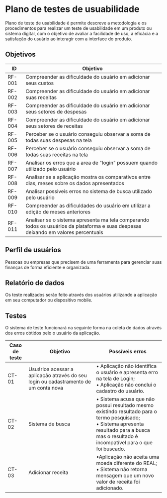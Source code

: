 # Plano de testes de usuabilidade

  Plano de teste de usabilidade é permite descreve a metodologia e os procedimentos para realizar um teste de usabilidade em um produto ou sistema digital, com o objetivo de avaliar a facilidade de uso, a eficácia e a satisfação do usuário ao interagir com a interface do produto.

## Objetivos

|ID    | Objetivo | 
|------|-----------------------------------------|
|RF-001| Compreender as dificuldade do usuário em adicionar seus custos |
|RF-002| Compreender as dificuldade do usuário em adicionar suas receitas |
|RF-003| Compreender as dificuldade do usuário em adicionar seus setores de despesas|
|RF-004| Compreender as dificuldade do usuário em adicionar seus setores de receitas|
|RF-005| Perceber se o usuário conseguiu observar a soma de todas suas despesas na tela |
|RF-006| Perceber se o usuário conseguiu observar a soma de todas suas receitas na tela|
|RF-007| Analisar os erros que a area de "login" possuem quando utilizado pelo usuário|
|RF-008| Analisar se a aplicação mostra os comparativos entre dias, meses sobre os dados apresentados|
|RF-009| Analisar possiveis erros no sistema de busca utilizado pelo usuário|
|RF-010| Compreender as dificuldades do usuário em utilizar a edição de meses anteriores|
|RF-011| Analisar se o sistema apresenta ma tela comparando todos os usuários da plataforma e suas despesas deixando em valores percentuais|

## Perfil de usuários

  Pessoas ou empresas que precisem de uma ferramenta para gerenciar suas finanças de forma eficiente e organizada.

## Relatório de dados
  Os teste realizados serão feito através dos usuários utilizando a aplicação em seu computador ou dispositivo mobile.
  
## Testes
  O sistema de teste funcionará na seguinte forma na coleta de dados através dos erros obtidos pelo o usuário da aplicação.
  
  
  
  |Caso de teste | Objetivo | Possíveis erros|
|------|-----------------------------------------|----------------------------------------|
|CT-01| Usuárioa acessar a aplicação através do seu login ou cadastramento de um conta nova |• Aplicação não identifica o usuário e apresenta erro na tela de Login;<br> • Aplicação não conclui o cadastro do usuário.|
|CT-02| Sistema de busca  | • Sistema acusa que não possui resultado mesmo existindo resultado para o termo pesquisado; <br> • Sistema apresenta resultado para a busca mas o resultado é incompatível para o que foi buscado.|
|CT-03| Adicionar receita|•Aplicação não aceita uma moeda diferente do REAL;<br> • Sistema não retorna mensagem que um novo valor de receita foi adicionado.|




